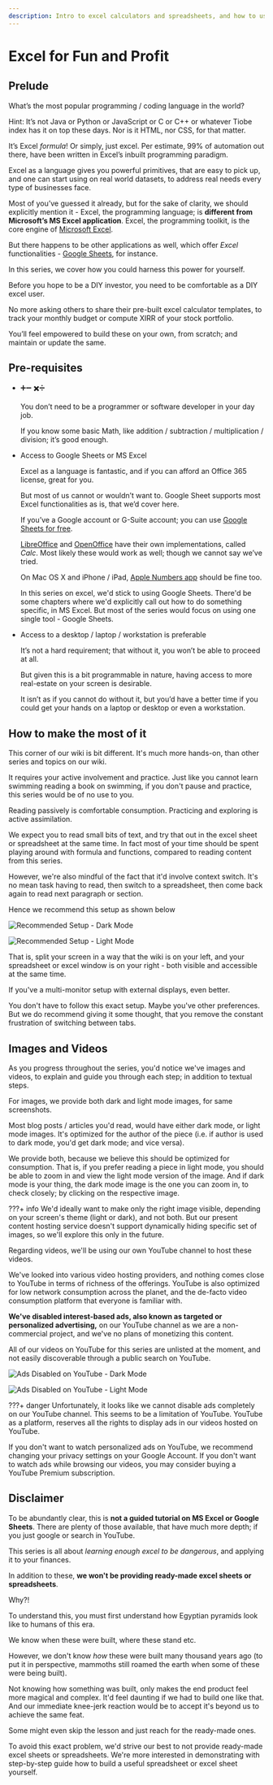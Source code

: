 ```yaml
---
description: Intro to excel calculators and spreadsheets, and how to use them for your finances
---
```


# Excel for Fun and Profit

## Prelude

What’s the most popular programming / coding language in the world?

Hint: It’s not Java or Python or JavaScript or C or C++ or whatever Tiobe index has it on top these days. Nor is it HTML, nor CSS, for that matter.

It’s Excel *formula*! Or simply, just excel. Per estimate, 99% of automation out there, have been written in Excel’s inbuilt programming paradigm.

Excel as a language gives you powerful primitives, that are easy to pick up, and one can start using on real world datasets, to address real needs every type of businesses face.

Most of you’ve guessed it already, but for the sake of clarity, we should explicitly mention it - Excel, the programming language; is **different from Microsoft’s MS Excel application**. Excel, the programming toolkit, is the core engine of [Microsoft Excel](https://www.microsoft.com/en-in/microsoft-365/excel).

But there happens to be other applications as well, which offer *Excel* functionalities - [Google Sheets](https://docs.google.com/spreadsheets/), for instance.

In this series, we cover how you could harness this power for yourself.

Before you hope to be a DIY investor, you need to be comfortable as a DIY excel user.

No more asking others to share their pre-built excel calculator templates, to track your monthly budget or compute XIRR of your stock portfolio.

You’ll feel empowered to build these on your own, from scratch; and maintain or update the same.

## Pre-requisites

-   ➕➖ ✖️➗

    You don’t need to be a programmer or software developer in your day job.

    If you know some basic Math, like addition / subtraction / multiplication / division; it’s good enough.

-   Access to Google Sheets or MS Excel

    Excel as a language is fantastic, and if you can afford an Office 365 license, great for you.

    But most of us cannot or wouldn’t want to. Google Sheet supports most Excel functionalities as is, that we’d cover here.

    If you’ve a Google account or G-Suite account; you can use [Google Sheets for free](https://docs.google.com/spreadsheets).

    [LibreOffice](https://www.libreoffice.org/) and [OpenOffice](https://www.openoffice.org/) have their own implementations, called *Calc*. Most likely these would work as well; though we cannot say we’ve tried.

    On Mac OS X and iPhone / iPad, [Apple Numbers app](https://www.apple.com/in/numbers/) should be fine too.

    In this series on excel, we'd stick to using Google Sheets. There'd be some chapters where we'd explicitly call out how to do something specific, in MS Excel. But most of the series would focus on using one single tool - Google Sheets.

-   Access to a desktop / laptop / workstation is preferable

    It’s not a hard requirement; that without it, you won’t be able to proceed at all.

    But given this is a bit programmable in nature, having access to more real-estate on your screen is desirable.

    It isn’t as if you cannot do without it, but you’d have a better time if you could get your hands on a laptop or desktop or even a workstation.

## How to make the most of it

This corner of our wiki is bit different. It's much more hands-on, than other series and topics on our wiki.

It requires your active involvement and practice. Just like you cannot learn swimming reading a book on swimming, if you don't pause and practice, this series would be of no use to you.

Reading passively is comfortable consumption. Practicing and exploring is active assimilation.

We expect you to read small bits of text, and try that out in the excel sheet or spreadsheet at the same time. In fact most of your time should be spent playing around with formula and functions, compared to reading content from this series.

However, we're also mindful of the fact that it'd involve context switch. It's no mean task having to read, then switch to a spreadsheet, then come back again to read next paragraph or section.

Hence we recommend this setup as shown below

![Recommended Setup - Dark Mode](../.gitbook/assets/excel-setup.dark.png)

![Recommended Setup - Light Mode](../.gitbook/assets/excel-setup.light.png)

That is, split your screen in a way that the wiki is on your left, and your spreadsheet or excel window is on your right - both visible and accessible at the same time.

If you've a multi-monitor setup with external displays, even better.

You don't have to follow this exact setup. Maybe you've other preferences. But we do recommend giving it some thought, that you remove the constant frustration of switching between tabs.

## Images and Videos

As you progress throughout the series, you'd notice we've images and videos, to explain and guide you through each step; in addition to textual steps.

For images, we provide both dark and light mode images, for same screenshots.

Most blog posts / articles you'd read, would have either dark mode, or light mode images. It's optimized for the author of the piece (i.e. if author is used to dark mode, you'd get dark mode; and vice versa).

We provide both, because we believe this should be optimized for consumption. That is, if you prefer reading a piece in light mode, you should be able to zoom in and view the light mode version of the image. And if dark mode is your thing, the dark mode image is the one you can zoom in, to check closely; by clicking on the respective image.

???+ info
    We'd ideally want to make only the right image visible, depending on your screen's theme (light or dark), and not both. But our present content hosting service doesn't support dynamically hiding specific set of images, so we'll explore this only in the future.

Regarding videos, we'll be using our own YouTube channel to host these videos.

We've looked into various video hosting providers, and nothing comes close to YouTube in terms of richness of the offerings. YouTube is also optimized for low network consumption across the planet, and the de-facto video consumption platform that everyone is familiar with.

**We've disabled interest-based ads, also known as targeted or personalized advertising,** on our YouTube channel as we are a non-commercial project, and we've no plans of monetizing this content.

All of our videos on YouTube for this series are unlisted at the moment, and not easily discoverable through a public search on YouTube.

![Ads Disabled on YouTube - Dark Mode](../.gitbook/assets/ad-disabled.dark.png)

![Ads Disabled on YouTube - Light Mode](../.gitbook/assets/ad-disabled.light.png)

???+ danger
    Unfortunately, it looks like we cannot disable ads completely on our YouTube channel. This seems to be a limitation of YouTube. YouTube as a platform, reserves all the rights to display ads in our videos hosted on YouTube.

If you don't want to watch personalized ads on YouTube, we recommend changing your privacy settings on your Google Account. If you don't want to watch ads while browsing our videos, you may consider buying a YouTube Premium subscription.

## Disclaimer

To be abundantly clear, this is **not a guided tutorial on MS Excel or Google Sheets**. There are plenty of those available, that have much more depth; if you just google or search in YouTube.

This series is all about *learning enough excel to be dangerous*, and applying it to your finances.

In addition to these, **we won't be providing ready-made excel sheets or spreadsheets**.

Why?!

To understand this, you must first understand how Egyptian pyramids look like to humans of this era.

We know when these were built, where these stand etc.

However, we don't know *how* these were built many thousand years ago (to put it in perspective, mammoths still roamed the earth when some of these were being built).

Not knowing how something was built, only makes the end product feel more magical and complex. It'd feel daunting if we had to build one like that. And our immediate knee-jerk reaction would be to accept it's beyond us to achieve the same feat.

Some might even skip the lesson and just reach for the ready-made ones.

To avoid this exact problem, we'd strive our best to not provide ready-made excel sheets or spreadsheets. We're more interested in demonstrating with step-by-step guide how to build a useful spreadsheet or excel sheet yourself.
